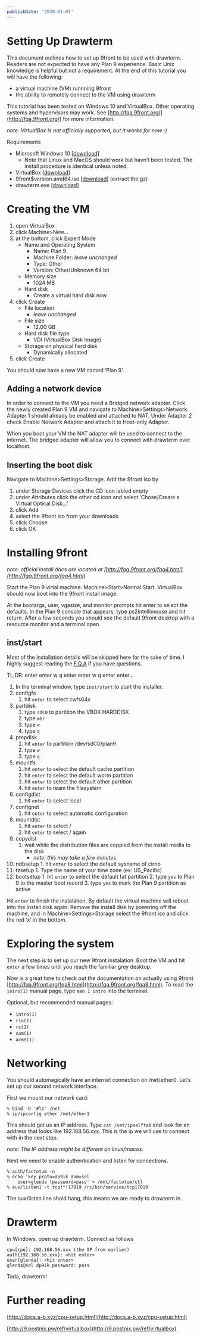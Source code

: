 ```yaml
---
publishDate: '2020-01-01'
---
```


# Setting Up Drawterm

This document outlines how to set up 9front to be used with drawterm. Readers are not expected to have any Plan 9 experience. Basic Unix knowledge is helpful but not a requirement. At the end of this tutorial you will have the following:

*   a virtual machine (VM) runnning 9front
*   the ability to remotely connect to the VM using drawterm

This tutorial has been tested on Windows 10 and VirtualBox. Other operating systems and hypervisors may work. See [http://fqa.9front.org/](http://fqa.9front.org/) for more information.

_note: VirtualBox is not officially supported, but it works for now ;)_

Requirements

*   Microsoft Windows 10 \[[download](https://www.microsoft.com/en-us/software-download/windows10)\]
    *   Note that Linux and MacOS should work but havn’t been tested. The install procedure is identical unless noted.
*   VirtualBox \[[download](https://www.virtualbox.org/wiki/Downloads)\]
*   9front$version.amd64.iso \[[download](http://9front.org/iso/)\] (extract the gz)
*   drawterm.exe \[[download](http://drawterm.9front.org/)\]

# Creating the VM

1.  open VirtualBox
2.  click Machine>New…
3.  at the bottom, click Expert Mode
    *   Name and Operating System
        *   Name: Plan 9
        *   Machine Folder: _leave unchanged_
        *   Type: Other
        *   Version: Other/Unknown 64 bit
    *   Memory size
        *   1024 MB
    *   Hard disk
        *   Create a virtual hard disk now
4.  click Create
    *   File location
        *   _leave unchanged_
    *   File size
        *   12.00 GB
    *   Hard disk file type
        *   VDI (VirtualBox Disk Image)
    *   Storage on physical hard disk
        *   Dynamically allocated
5.  click Create

You should now have a new VM named ‘Plan 9’.

## Adding a network device

In order to connect to the VM you need a Bridged network adapter. Click the newly created Plan 9 VM and navigate to Machine>Settings>Network. Adapter 1 should already be enabled and attached to NAT. Under Adapter 2 check Enable Network Adapter and attach it to Host-only Adapter.

When you boot your VM the NAT adapter will be used to connect to the internet. The bridged adapter will allow you to connect with drawterm over localhost.

## Inserting the boot disk

Navigate to Machine>Settings>Storage. Add the 9front iso by

1.  under Storage Devices click the CD icon labled empty
2.  under Attributes click the other cd icon and select ‘Chose/Create a Virtual Optical Disk…’
3.  click Add
4.  select the 9front iso from your downloads
5.  click Choose
6.  click OK

# Installing 9front

_note: official install docs are located at [http://fqa.9front.org/fqa4.html](http://fqa.9front.org/fqa4.html)_

Start the Plan 9 virtal machine: Machine>Start>Normal Start. VirtualBox should now boot into the 9front install image.

At the bootargs, user, vgasize, and monitor prompts hit enter to select the defaults. In the Plan 9 console that appears, type ps2intellimouse and hit return. After a few seconds you should see the default 9front desktop with a resource monitor and a terminal open.

## inst/start

Most of the installation details will be skipped here for the sake of time. I highly suggest reading the [F.Q.A](http://fqa.9front.org/fqa4.html) if you have questions.

TL;DR: enter enter w q enter enter w q enter enter…

1.  In the terminal window, type `inst/start` to start the installer.
2.  configfs
    1.  hit `enter` to select cwfs64x
3.  partdisk
    1.  type `sdC0` to partition the VBOX HARDDISK
    2.  type `mbr`
    3.  type `w`
    4.  type `q`
4.  prepdisk
    1.  hit `enter` to partition /dev/sdC0/plan9
    2.  type `w`
    3.  type `q`
5.  mountfs
    1.  hit `enter` to select the default cache partition
    2.  hit `enter` to select the default worm partition
    3.  hit `enter` to select the default other partition
    4.  hit `enter` to ream the filesystem
6.  configdist
    1.  hit `enter` to select local
7.  confignet
    1.  hit `enter` to select automatic configuration
8.  mountdist
    1.  hit `enter` to select /
    2.  hit `enter` to select / again
9.  copydist
    1.  wait while the distribution files are coppied from the install media to the disk
        *   _note: this may take a few minutes_
10.  ndbsetup
    1.  hit `enter` to select the default sysname of cirno
11.  tzsetup
    1.  Type the name of your time zone (ex: US\_Pacific)
12.  bootsetup
    1.  hit `enter` to select the default fat partition
    2.  type `yes` to Plan 9 to the master boot record
    3.  type `yes` to mark the Plan 9 partition as active

Hit `enter` to finish the instalation. By default the virtual machine will reboot into the install disk again. Remove the install disk by powering off the machine, and in Machine>Settings>Storage select the 9front iso and click the red ‘x’ in the bottom.

# Exploring the system

The next step is to set up our new 9front instalation. Boot the VM and hit `enter` a few times until you reach the familiar grey desktop.

Now is a great time to check out the documentation on actually using 9front [http://fqa.9front.org/fqa8.html](http://fqa.9front.org/fqa8.html). To read the `intro(1)` manual page, type `man 1 intro` into the terminal.

Optional, but recommended manual pages:

*   `intro(1)`
*   `rio(1)`
*   `rc(1)`
*   `sam(1)`
*   `acme(1)`

# Networking

You should automagically have an internet connection on /net/ether0. Let’s set up our second network interface.

First we mount our network card:

    % bind -b '#l1' /net
    % ip/ipconfig ether /net/ether1


This should get us an IP address. Type `cat /net/ipselftab` and look for an address that looks like 192.168.56.xxx. This is the ip we will use to connect with in the next step.

_note: The IP address might be different on linux/macos._

Next we need to enable authentication and listen for connections.

    % auth/factotum -n
    % echo 'key proto=dp9ik dom=sol
        user=glenda !password=pass' > /mnt/factotum/ctl
    % aux/listen1 -t tcp!*!17019 /rc/bin/service/tcp17019


The aux/listen line shold hang, this means we are ready to drawterm in.

# Drawterm

In Windows, open up drawterm. Connect as follows

    cpu[cpu]: 192.168.56.xxx (the IP from earlier)
    auth[192.168.56.xxx]: <hit enter>
    user[glenda]: <hit enter>
    glenda@sol dp9ik password: pass


Tada, drawterm!

# Further reading

[http://docs.a-b.xyz/cpu-setup.html](http://docs.a-b.xyz/cpu-setup.html)

[http://9.postnix.pw/ref/virtualbox](http://9.postnix.pw/ref/virtualbox)
